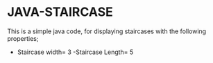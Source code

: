 # JAVA-STAIRCASE
This is a simple java code, for displaying staircases with the following properties;
  - Staircase width= 3
    -Staircase Length= 5

